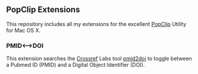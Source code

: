 ## PopClip Extensions
This repository includes all my extensions for the excellent [PopClip](http://pilotmoon.com/popclip/) Utility for Mac OS X.

### PMID<-->DOI
This extension searches the [Crossref](http://crossref.org) Labs tool [pmid2doi](http://pmid2doi.labs.crossref.org) to toggle between a Pubmed ID (PMID) and a Digital Object Identifier (DOI).
